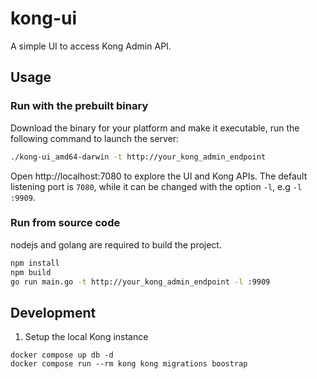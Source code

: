 # kong-ui

A simple UI to access Kong Admin API.

## Usage

### Run with the prebuilt binary

Download the binary for your platform and make it executable, run the following command to launch the server:

```bash
./kong-ui_amd64-darwin -t http://your_kong_admin_endpoint
```

Open http://localhost:7080 to explore the UI and Kong APIs. The default listening port is `7080`, while it can be changed with the option `-l`, e.g `-l :9909`.


### Run from source code

nodejs and golang are required to build the project.

```bash
npm install
npm build
go run main.go -t http://your_kong_admin_endpoint -l :9909
```

## Development

1. Setup the local Kong instance

```
docker compose up db -d
docker compose run --rm kong kong migrations boostrap
```
